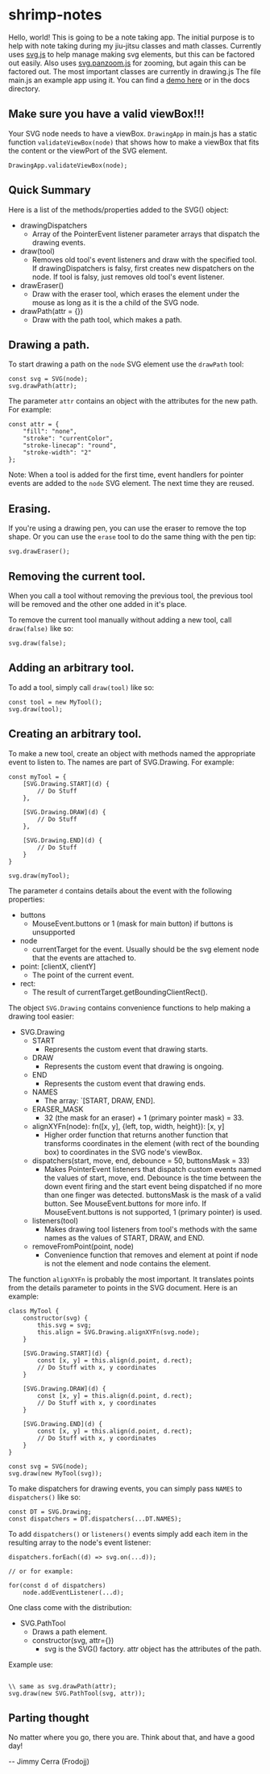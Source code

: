 # shrimp-notes

Hello, world! This is going to be a note taking app. The initial purpose is to
help with note taking during my jiu-jitsu classes and math classes. Currently
uses [svg.js](https://github.com/svgdotjs/svg.js) to help manage making svg
elements, but this can be factored out easily. Also uses 
[svg.panzoom.js](https://github.com/svgdotjs/svg.panzoom.js) for zooming, but
again this can be factored out. The most important classes are currently in
drawing.js The file main.js an example app using it. You can find a
[demo here](https://frodojj.github.io/shrimp-notes/) or in the docs directory.

## Make sure you have a valid viewBox!!!

Your SVG node needs to have a viewBox. `DrawingApp` in main.js has a static
function `validateViewBox(node)` that shows how to make a viewBox that fits the
content or the viewPort of the SVG element.

```
DrawingApp.validateViewBox(node);
```

## Quick Summary

Here is a list of the methods/properties added to the SVG() object:

- drawingDispatchers
	- Array of the PointerEvent listener parameter arrays that dispatch the
	  drawing events.
- draw(tool)
	- Removes old tool's event listeners and draw with the specified tool. If 
	  drawingDispatchers is falsy, first creates new dispatchers on the node.
	  If tool is falsy, just removes old tool's event listener.
- drawEraser()
	- Draw with the eraser tool, which erases the element under the mouse
	  as long as it is the a child of the SVG node.
- drawPath(attr = {})
	- Draw with the path tool, which makes a path.

## Drawing a path.

To start drawing a path on the `node` SVG element use the `drawPath` tool:

```
const svg = SVG(node);
svg.drawPath(attr);
```

The parameter `attr` contains an object with the attributes for the new path.
For example:

```
const attr = {
	"fill": "none",
	"stroke": "currentColor",
	"stroke-linecap": "round",
	"stroke-width": "2"
};
```

Note: When a tool is added for the first time, event handlers for pointer
events are added to the `node` SVG element. The next time they are reused.

## Erasing.

If you're using a drawing pen, you can use the eraser to remove the top shape.
Or you can use the `erase` tool to do the same thing with the pen tip:

```
svg.drawEraser();
```

## Removing the current tool.

When you call a tool without removing the previous tool, the previous tool will
be removed and the other one added in it's place.

To remove the current tool manually without adding a new tool, call
`draw(false)` like so:

```
svg.draw(false);
```

## Adding an arbitrary tool.

To add a tool, simply call `draw(tool)` like so:

```
const tool = new MyTool();
svg.draw(tool);
```

## Creating an arbitrary tool.

To make a new tool, create an object with methods named the appropriate 
event to listen to. The names are part of SVG.Drawing. For example:

```
const myTool = {
	[SVG.Drawing.START](d) {
		// Do Stuff
	},
	
	[SVG.Drawing.DRAW](d) {
		// Do Stuff
	},
	
	[SVG.Drawing.END](d) {
		// Do Stuff
	}
}

svg.draw(myTool);
```

The parameter `d` contains details about the event with the following
properties:

- buttons
	- MouseEvent.buttons or 1 (mask for main button) if buttons is unsupported
- node
	- currentTarget for the event. Usually should be the svg element node that
	  the events are attached to.
- point: \[clientX, clientY]
	- The point of the current event.
- rect:
	- The result of currentTarget.getBoundingClientRect().

The object `SVG.Drawing` contains convenience functions to help making a
drawing tool easier:
 
- SVG.Drawing
	- START
		- Represents the custom event that drawing starts.
	- DRAW
		- Represents the custom event that drawing is ongoing.
    - END
		- Represents the custom event that drawing ends.
	- NAMES
		- The array: `[START, DRAW, END].
	- ERASER_MASK
		- 32 (the mask for an eraser) + 1 (primary pointer mask) = 33.
    - alignXYFn(node): fn(\[x, y], {left, top, width, height}): \[x, y]
		- Higher order function that returns another function that transforms
		  coordinates in the element (with rect of the bounding box) to
		  coordinates in the SVG node's viewBox.
	- dispatchers(start, move, end, debounce = 50, buttonsMask = 33)
		- Makes PointerEvent listeners that dispatch custom events named the
		  values of start, move, end. Debounce is the time between the down
		  event firing and the start event being dispatched if no more than
		  one finger was detected. buttonsMask is the mask of a valid button.
		  See MouseEvent.buttons for more info. If MouseEvent.buttons is not
		  supported, 1 (primary pointer) is used.
	- listeners(tool)
		- Makes drawing tool listeners from tool's methods with the same names
		  as the values of START, DRAW, and END.
	- removeFromPoint(point, node)
		- Convenience function that removes and element at point if node
		  is not the element and node contains the element.

The function `alignXYFn` is probably the most important. It translates points
from the details parameter to points in the SVG document. Here is an example:

```
class MyTool {
	constructor(svg) {
		this.svg = svg;
		this.align = SVG.Drawing.alignXYFn(svg.node);
	}
	
	[SVG.Drawing.START](d) {
		const [x, y] = this.align(d.point, d.rect);
		// Do Stuff with x, y coordinates
	}
	
	[SVG.Drawing.DRAW](d) {
		const [x, y] = this.align(d.point, d.rect);
		// Do Stuff with x, y coordinates
	}
	
	[SVG.Drawing.END](d) {
		const [x, y] = this.align(d.point, d.rect);
		// Do Stuff with x, y coordinates
	}
}

const svg = SVG(node);
svg.draw(new MyTool(svg));

```

To make dispatchers for drawing events, you can simply pass `NAMES` to
`dispatchers()` like so:

```
const DT = SVG.Drawing;
const dispatchers = DT.dispatchers(...DT.NAMES);
```

To add `dispatchers()` or `listeners()` events simply add each item in the
resulting array to the node's event listener:

```
dispatchers.forEach((d) => svg.on(...d));

// or for example:

for(const d of dispatchers)
	node.addEventListener(...d);
```

One class come with the distribution:

- SVG.PathTool
	- Draws a path element.
	- constructor(svg, attr={})
		- svg is the SVG() factory. attr object has the attributes of the path.

Example use:

```

\\ same as svg.drawPath(attr);
svg.draw(new SVG.PathTool(svg, attr));

```

## Parting thought

No matter where you go, there you are. Think about that, and have a good day!

-- Jimmy Cerra (Frodojj)
